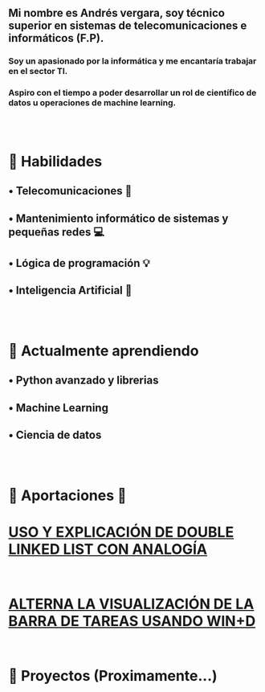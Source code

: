 ## Mi nombre es Andrés vergara, soy técnico superior en sistemas de telecomunicaciones e informáticos (F.P).
### Soy un apasionado por la informática y me encantaría trabajar en el sector TI.
### Aspiro con el tiempo a poder desarrollar un rol de científico de datos u operaciones de machine learning.

<br>
<br>
 
# 🚀 Habilidades 
## • Telecomunicaciones 📡
## • Mantenimiento informático de sistemas y pequeñas redes 💻
## • Lógica de programación 💡 
## • Inteligencia Artificial 🧠

<br>
<br>

# 🌱 Actualmente aprendiendo  

## • Python avanzado y librerias

## • Machine Learning 

## • Ciencia de datos 

<br>
<br>


# 🎁 Aportaciones 🐙

  # [USO Y EXPLICACIÓN DE DOUBLE LINKED LIST CON ANALOGÍA](https://github.com/anverpy/double-ll-creating-analogy)

  <br>

  # [ALTERNA LA VISUALIZACIÓN DE LA BARRA DE TAREAS USANDO WIN+D](https://github.com/anverpy/mi-dev/tree/master/GitHub/toggle-taskbar)

  
  <br>

# 💼 Proyectos (Proximamente...)
